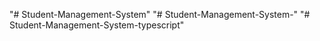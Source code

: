 "# Student-Management-System" 
"# Student-Management-System-" 
"# Student-Management-System-typescript" 

